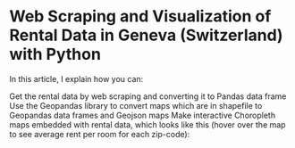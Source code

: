 # Web Scraping and Visualization of Rental Data in Geneva (Switzerland) with Python


In this article, I explain how you can:

Get the rental data by web scraping and converting it to Pandas data frame
Use the Geopandas library to convert maps which are in shapefile to Geopandas data frames and Geojson maps
Make interactive Choropleth maps embedded with rental data, which looks like this (hover over the map to see average rent per room for each zip-code):

